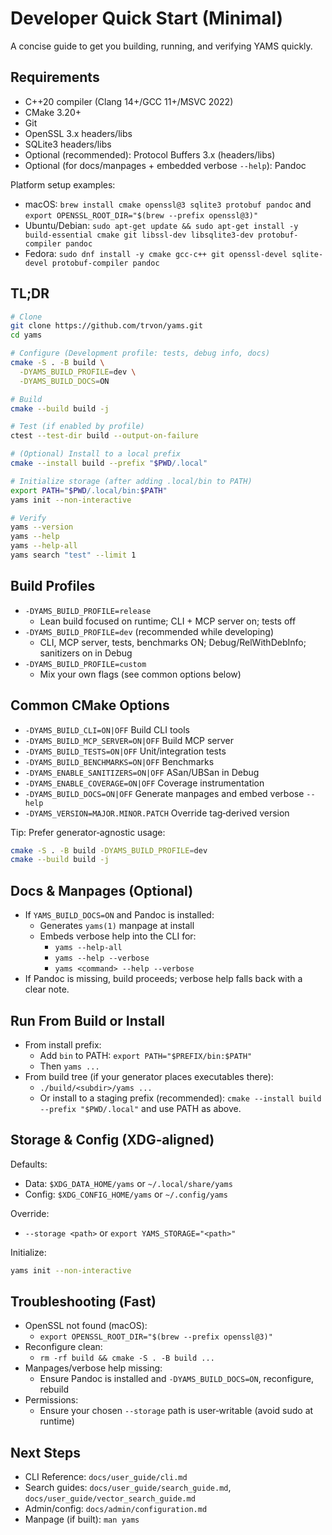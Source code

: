# Developer Quick Start (Minimal)

A concise guide to get you building, running, and verifying YAMS quickly.

## Requirements

- C++20 compiler (Clang 14+/GCC 11+/MSVC 2022)
- CMake 3.20+
- Git
- OpenSSL 3.x headers/libs
- SQLite3 headers/libs
- Optional (recommended): Protocol Buffers 3.x (headers/libs)
- Optional (for docs/manpages + embedded verbose `--help`): Pandoc

Platform setup examples:
- macOS: `brew install cmake openssl@3 sqlite3 protobuf pandoc` and
  `export OPENSSL_ROOT_DIR="$(brew --prefix openssl@3)"`
- Ubuntu/Debian: `sudo apt-get update && sudo apt-get install -y build-essential cmake git libssl-dev libsqlite3-dev protobuf-compiler pandoc`
- Fedora: `sudo dnf install -y cmake gcc-c++ git openssl-devel sqlite-devel protobuf-compiler pandoc`

## TL;DR

```bash
# Clone
git clone https://github.com/trvon/yams.git
cd yams

# Configure (Development profile: tests, debug info, docs)
cmake -S . -B build \
  -DYAMS_BUILD_PROFILE=dev \
  -DYAMS_BUILD_DOCS=ON

# Build
cmake --build build -j

# Test (if enabled by profile)
ctest --test-dir build --output-on-failure

# (Optional) Install to a local prefix
cmake --install build --prefix "$PWD/.local"

# Initialize storage (after adding .local/bin to PATH)
export PATH="$PWD/.local/bin:$PATH"
yams init --non-interactive

# Verify
yams --version
yams --help
yams --help-all
yams search "test" --limit 1
```

## Build Profiles

- `-DYAMS_BUILD_PROFILE=release`
  - Lean build focused on runtime; CLI + MCP server on; tests off
- `-DYAMS_BUILD_PROFILE=dev` (recommended while developing)
  - CLI, MCP server, tests, benchmarks ON; Debug/RelWithDebInfo; sanitizers on in Debug
- `-DYAMS_BUILD_PROFILE=custom`
  - Mix your own flags (see common options below)

## Common CMake Options

- `-DYAMS_BUILD_CLI=ON|OFF`                Build CLI tools
- `-DYAMS_BUILD_MCP_SERVER=ON|OFF`         Build MCP server
- `-DYAMS_BUILD_TESTS=ON|OFF`              Unit/integration tests
- `-DYAMS_BUILD_BENCHMARKS=ON|OFF`         Benchmarks
- `-DYAMS_ENABLE_SANITIZERS=ON|OFF`        ASan/UBSan in Debug
- `-DYAMS_ENABLE_COVERAGE=ON|OFF`          Coverage instrumentation
- `-DYAMS_BUILD_DOCS=ON|OFF`               Generate manpages and embed verbose `--help`
- `-DYAMS_VERSION=MAJOR.MINOR.PATCH`       Override tag‑derived version

Tip: Prefer generator‑agnostic usage:
```bash
cmake -S . -B build -DYAMS_BUILD_PROFILE=dev
cmake --build build -j
```

## Docs & Manpages (Optional)

- If `YAMS_BUILD_DOCS=ON` and Pandoc is installed:
  - Generates `yams(1)` manpage at install
  - Embeds verbose help into the CLI for:
    - `yams --help-all`
    - `yams --help --verbose`
    - `yams <command> --help --verbose`
- If Pandoc is missing, build proceeds; verbose help falls back with a clear note.

## Run From Build or Install

- From install prefix:
  - Add `bin` to PATH: `export PATH="$PREFIX/bin:$PATH"`
  - Then `yams ...`
- From build tree (if your generator places executables there):
  - `./build/<subdir>/yams ...`
  - Or install to a staging prefix (recommended): `cmake --install build --prefix "$PWD/.local"` and use PATH as above.

## Storage & Config (XDG‑aligned)

Defaults:
- Data: `$XDG_DATA_HOME/yams` or `~/.local/share/yams`
- Config: `$XDG_CONFIG_HOME/yams` or `~/.config/yams`

Override:
- `--storage <path>` or `export YAMS_STORAGE="<path>"`

Initialize:
```bash
yams init --non-interactive
```

## Troubleshooting (Fast)

- OpenSSL not found (macOS):
  - `export OPENSSL_ROOT_DIR="$(brew --prefix openssl@3)"`
- Reconfigure clean:
  - `rm -rf build && cmake -S . -B build ...`
- Manpages/verbose help missing:
  - Ensure Pandoc is installed and `-DYAMS_BUILD_DOCS=ON`, reconfigure, rebuild
- Permissions:
  - Ensure your chosen `--storage` path is user‑writable (avoid sudo at runtime)

## Next Steps

- CLI Reference: `docs/user_guide/cli.md`
- Search guides: `docs/user_guide/search_guide.md`, `docs/user_guide/vector_search_guide.md`
- Admin/config: `docs/admin/configuration.md`
- Manpage (if built): `man yams`
